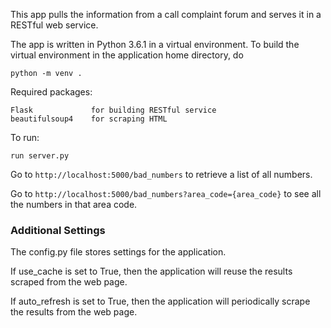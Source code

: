 This app pulls the information from a call complaint forum and serves it in a
RESTful web service.

The app is written in Python 3.6.1 in a virtual environment.  To
build the virtual environment in the application home directory, do

    python -m venv .

Required packages:

    Flask             for building RESTful service
    beautifulsoup4    for scraping HTML

To run:

    run server.py

Go to `http://localhost:5000/bad_numbers` to retrieve a list of all numbers.

Go to `http://localhost:5000/bad_numbers?area_code={area_code}` to see all the
numbers in that area code.

### Additional Settings

The config.py file stores settings for the application.

If use_cache is set to True, then the application will reuse the results
scraped from the web page.

If auto_refresh is set to True, then the application will periodically
scrape the results from the web page.
